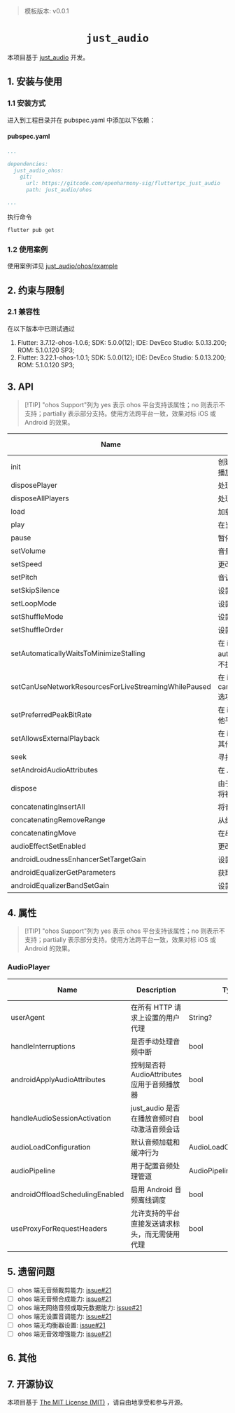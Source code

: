 > 模板版本: v0.0.1

<p align="center">
  <h1 align="center"> <code>just_audio</code> </h1>
</p>

本项目基于 [just_audio](https://pub.dev/packages/just_audio) 开发。

## 1. 安装与使用

### 1.1 安装方式

进入到工程目录并在 pubspec.yaml 中添加以下依赖：

<!-- tabs:start -->

#### pubspec.yaml

```yaml
...

dependencies:
  just_audio_ohos:
    git:
      url: https://gitcode.com/openharmony-sig/fluttertpc_just_audio
      path: just_audio/ohos

...
```

执行命令

```bash
flutter pub get
```

<!-- tabs:end -->

### 1.2 使用案例

使用案例详见 [just_audio/ohos/example](/just_audio/ohos/example/lib/main.dart)

## 2. 约束与限制

### 2.1 兼容性

在以下版本中已测试通过

1. Flutter: 3.7.12-ohos-1.0.6; SDK: 5.0.0(12); IDE: DevEco Studio: 5.0.13.200; ROM: 5.1.0.120 SP3;
2. Flutter: 3.22.1-ohos-1.0.1; SDK: 5.0.0(12); IDE: DevEco Studio: 5.0.13.200; ROM: 5.1.0.120 SP3;

## 3. API

> [!TIP] "ohos Support"列为 yes 表示 ohos 平台支持该属性；no 则表示不支持；partially 表示部分支持。使用方法跨平台一致，效果对标 iOS 或 Android 的效果。

| Name                                                 | Description                                                                           | Type     | Input                                                               | Output                                                                 | ohos Support |
|------------------------------------------------------|---------------------------------------------------------------------------------------|----------|---------------------------------------------------------------------|------------------------------------------------------------------------|--------------|
| init                                                 | 创建一个新的平台播放器并返回一个嵌套的平台接口用于与该播放器进行通信                                                    | function | InitRequest request                                                 | `Future<AudioPlayerPlatform>`                                          | yes          |
| disposePlayer                                        | 处理平台播放器                                                                               | function | DisposePlayerRequest request                                        | `Future<DisposePlayerResponse>`                                        | yes          |
| disposeAllPlayers                                    | 处理所有平台播放器                                                                             | function | DisposeAllPlayersRequest request                                    | `Future<DisposeAllPlayersResponse>`                                    | yes          |
| load                                                 | 加载音频源                                                                                 | function | LoadRequest request                                                 | `Future<LoadResponse>`                                                 | yes          |
| play                                                 | 在当前索引和位置播放当前音频源                                                                       | function | PlayRequest request                                                 | `Future<PlayResponse>`                                                 | yes          |
| pause                                                | 暂停播放                                                                                  | function | PauseRequest request                                                | `Future<PauseResponse>`                                                | yes          |
| setVolume                                            | 音量变化                                                                                  | function | SetVolumeRequest request                                            | `Future<SetVolumeResponse>`                                            | yes          |
| setSpeed                                             | 更改播放速度                                                                                | function | SetSpeedRequest request                                             | `Future<SetSpeedResponse>`                                             | yes          |
| setPitch                                             | 音调变化                                                                                  | function | SetPitchRequest request                                             | `Future<SetPitchResponse>`                                             | yes          |
| setSkipSilence                                       | 设置是否跳过静默                                                                              | function | /                                                                   | `Future<SetSkipSilenceResponse>`                                       | yes          |
| setLoopMode                                          | 设置循环播放模式                                                                              | function | SetLoopModeRequest request                                          | `Future<SetLoopModeResponse>`                                          | no           |
| setShuffleMode                                       | 设置随机播放模式                                                                              | function | SetShuffleModeRequest request                                       | `Future<SetShuffleModeResponse>`                                       | no           |
| setShuffleOrder                                      | 设置随机播放顺序                                                                              | function | SetShuffleOrderRequest request                                      | `Future<SetShuffleOrderResponse>`                                      | no           |
| setAutomaticallyWaitsToMinimizeStalling              | 在 iOS 和 macOS 上，设置 automaticallyWaitsToMinimizeStalling 选项，在其他平台上不执行任何操作              | function | SetAutomaticallyWaitsToMinimizeStallingRequest request              | `Future<SetAutomaticallyWaitsToMinimizeStallingResponse>`              | no           |
| setCanUseNetworkResourcesForLiveStreamingWhilePaused | 在 iOS 和 macOS 上，设置 canUseNetworkResourcesForLiveStreamingWhilePaused 选项，在其他平台上不执行任何操作 | function | SetCanUseNetworkResourcesForLiveStreamingWhilePausedRequest request | `Future<SetCanUseNetworkResourcesForLiveStreamingWhilePausedResponse>` | no           |
| setPreferredPeakBitRate                              | 在 iOS 和 macOS 上设置 preferredPeakBitRate 选项，在其他平台上不执行任何操作                               | function | SetPreferredPeakBitRateRequest request                              | `Future<SetPreferredPeakBitRateResponse>`                              | no           |
| setAllowsExternalPlayback                            | 在 iOS 和 macOS 上，设置 letsExternalPlayback 选项，在其他平台上不执行任何操作。                             | function | SetAllowsExternalPlaybackRequest request                            | `Future<SetAllowsExternalPlaybackResponse>`                            | no           |
| seek                                                 | 寻找给定的索引和位置                                                                            | function | SeekRequest request                                                 | `Future<SeekResponse>`                                                 | yes          |
| setAndroidAudioAttributes                            | 在 Android 上设置音频属性，在其他平台上不执行任何操作                                                       | function | SetAndroidAudioAttributesRequest request                            | `Future<SetAndroidAudioAttributesResponse>`                            | no           |
| dispose                                              | 由于 [JustAudioPlatform.disposePlayer] 未实现，此方法仍将被调用                                     | function | DisposeRequest request                                              | `Future<DisposeResponse>`                                              | no           |
| concatenatingInsertAll                               | 将音频源插入给定的连接音频源                                                                        | function | ConcatenatingInsertAllRequest request                               | `Future<ConcatenatingInsertAllResponse>`                               | yes          |
| concatenatingRemoveRange                             | 从给定的连接音频源中删除音频源                                                                       | function | ConcatenatingRemoveRangeRequest request                             | `Future<ConcatenatingRemoveRangeResponse>`                             | yes          |
| concatenatingMove                                    | 在串联音频源内移动音频源                                                                          | function | ConcatenatingMoveRequest request                                    | `Future<ConcatenatingMoveResponse>`                                    | yes          |
| audioEffectSetEnabled                                | 更改音频效果的状态                                                                             | function | AudioEffectSetEnabledRequest request                                | `Future<AudioEffectSetEnabledResponse>`                                | no           |
| androidLoudnessEnhancerSetTargetGain                 | 设置 Android 响度增强器的目标增益                                                                 | function | AndroidLoudnessEnhancerSetTargetGainRequest request                 | `Future<AndroidLoudnessEnhancerSetTargetGainResponse>`                 | no           |
| androidEqualizerGetParameters                        | 获取 Android 均衡器参数                                                                      | function | AndroidEqualizerGetParametersRequest request                        | `Future<AndroidEqualizerGetParametersResponse>`                        | no           |
| androidEqualizerBandSetGain                          | 设置 Android 均衡器频段的增益                                                                   | function | AndroidEqualizerBandSetGainRequest request                          | `Future<AndroidEqualizerBandSetGainResponse>`                          | no           |

## 4. 属性

> [!TIP] "ohos Support"列为 yes 表示 ohos 平台支持该属性；no 则表示不支持；partially 表示部分支持。使用方法跨平台一致，效果对标 iOS 或 Android 的效果。

### AudioPlayer

| Name                            | Description                    | Type                    | Input | Ouput | ohos Support |
|---------------------------------|--------------------------------|-------------------------|-------|-------|--------------|
| userAgent                       | 在所有 HTTP 请求上设置的用户代理            | String?                 | /     | /     | no           |
| handleInterruptions             | 是否手动处理音频中断                     | bool                    | /     | /     | no           |
| androidApplyAudioAttributes     | 控制是否将 AudioAttributes 应用于音频播放器 | bool                    | /     | /     | no           |
| handleAudioSessionActivation    | just_audio 是否在播放音频时自动激活音频会话    | bool                    | /     | /     | no           |
| audioLoadConfiguration          | 默认音频加载和缓冲行为                    | AudioLoadConfiguration? | /     | /     | no           |
| audioPipeline                   | 用于配置音频处理管道                     | AudioPipeline?          | /     | /     | no           |
| androidOffloadSchedulingEnabled | 启用 Android 音频离线调度              | bool                    | /     | /     | no           |
| useProxyForRequestHeaders       | 允许支持的平台直接发送请求标头，而无需使用代理        | bool                    | /     | /     | no           |

## 5. 遗留问题

- [ ] ohos 端无音频裁剪能力: [issue#21](https://gitcode.com/openharmony-sig/fluttertpc_just_audio/issues/21)
- [ ] ohos 端无音频合成能力: [issue#21](https://gitcode.com/openharmony-sig/fluttertpc_just_audio/issues/21)
- [ ] ohos 端无网络音频或取元数据能力: [issue#21](https://gitcode.com/openharmony-sig/fluttertpc_just_audio/issues/21)
- [ ] ohos 端无设置音调能力: [issue#21](https://gitcode.com/openharmony-sig/fluttertpc_just_audio/issues/21)
- [ ] ohos 端无均衡器设置: [issue#21](https://gitcode.com/openharmony-sig/fluttertpc_just_audio/issues/21)
- [ ] ohos 端无音效增强能力: [issue#21](https://gitcode.com/openharmony-sig/fluttertpc_just_audio/issues/21)

## 6. 其他

## 7. 开源协议

本项目基于 [The MIT License (MIT)](/LICENSE) ，请自由地享受和参与开源。
